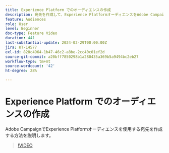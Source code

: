 ```yaml
---
title: Experience Platform でのオーディエンスの作成
description: 宛先を作成して、Experience PlatformオーディエンスをAdobe Campaignにマッピングする方法を説明します。
feature: Audiences
role: User
level: Beginner
doc-type: Feature Video
duration: 441
last-substantial-update: 2024-02-29T00:00:00Z
jira: KT-14577
exl-id: 828c4964-1b47-46c2-a8be-2cc40c01ef2d
source-git-commit: a20bff7850298b1a280435a369b5a9494bc2eb27
workflow-type: tm+mt
source-wordcount: '42'
ht-degree: 28%

---
```


# Experience Platform でのオーディエンスの作成

Adobe CampaignでExperience Platformオーディエンスを使用する宛先を作成する方法を説明します。

>[!VIDEO](https://video.tv.adobe.com/v/3427635/?learn=on)
